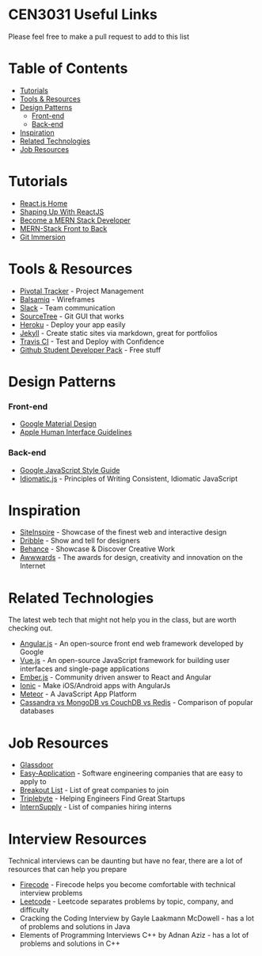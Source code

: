 # CEN3031 Useful Links

Please feel free to make a pull request to add to this list

Table of Contents
=================

  * [Tutorials](#tutorials)
  * [Tools &amp; Resources](#tools--resources)
  * [Design Patterns](#design-patterns)
      * [Front-end](#front-end)
      * [Back-end](#back-end)
  * [Inspiration](#inspiration)
  * [Related Technologies](#related-technologies)
  * [Job Resources](#job-resources)

Tutorials
=========
* [React.js Home](https://facebook.github.io/react/)
* [Shaping Up With ReactJS](https://www.pluralsight.com/paths/react)
* [Become a MERN Stack Developer](https://scotch.io/@deityhub/getting-started-with-the-mern-stack)
* [MERN-Stack Front to Back](https://www.udemy.com/mern-stack-front-to-back/)
* [Git Immersion](http://gitimmersion.com/)

Tools & Resources
=================

* [Pivotal Tracker](https://www.pivotaltracker.com/) - Project Management
* [Balsamiq](https://balsamiq.com/) - Wireframes
* [Slack](https://slack.com/) - Team communication
* [SourceTree](https://www.sourcetreeapp.com/) - Git GUI that works
* [Heroku](https://www.heroku.com) - Deploy your app easily
* [Jekyll](https://jekyllrb.com/) - Create static sites via markdown, great for portfolios
* [Travis CI](https://travis-ci.org/) - Test and Deploy with Confidence
* [Github Student Developer Pack](https://education.github.com/pack) - Free stuff

Design Patterns
===============

### Front-end
* [Google Material Design](https://www.google.com/design/spec/material-design)
* [Apple Human Interface Guidelines](https://developer.apple.com/library/ios/documentation/UserExperience/Conceptual/MobileHIG/Principles.html)

### Back-end
* [Google JavaScript Style Guide](https://google.github.io/styleguide/javascriptguide.xml)
* [Idiomatic.js](https://github.com/rwaldron/idiomatic.js/) - Principles of Writing Consistent, Idiomatic JavaScript

Inspiration
===========

* [SiteInspire](http://www.siteinspire.com/) - Showcase of the finest web and interactive design
* [Dribble](https://dribbble.com/) - Show and tell for designers
* [Behance](https://www.behance.net/search?field=102) - Showcase & Discover Creative Work
* [Awwwards](http://www.awwwards.com/websites/trend/) - The awards for design, creativity and innovation on the Internet

Related Technologies
====================

The latest web tech that might not help you in the class, but are worth checking out.
* [Angular.js](https://angularjs.org) - An open-source front end web framework developed by Google
* [Vue.js](https://vuejs.org/) - An open-source JavaScript framework for building user interfaces and single-page applications
* [Ember.js](http://emberjs.com/) - Community driven answer to React and Angular
* [Ionic](http://ionicframework.com/) - Make iOS/Android apps with AngularJs
* [Meteor](https://www.meteor.com/) - A JavaScript App Platform
* [Cassandra vs MongoDB vs CouchDB vs Redis](http://kkovacs.eu/cassandra-vs-mongodb-vs-couchdb-vs-redis) - Comparison of popular databases

Job Resources
=============

* [Glassdoor](https://www.glassdoor.com/Job/software-engineer-jobs-SRCH_KO0,17.htm)
* [Easy-Application](https://github.com/j-delaney/easy-application) - Software engineering companies that are easy to apply to
* [Breakout List](https://breakoutlist.com/) - List of great companies to join
* [Triplebyte](https://triplebyte.com) - Helping Engineers Find Great Startups
* [InternSupply](https://intern.supply/) - List of companies hiring interns

Interview Resources
===================
Technical interviews can be daunting but have no fear, there are a lot of resources that can help you prepare

* [Firecode](https://www.firecode.io/) - Firecode helps you become comfortable with technical interview problems
* [Leetcode](https://leetcode.com/) - Leetcode separates problems by topic, company, and difficulty
* Cracking the Coding Interview by Gayle Laakmann McDowell - has a lot of problems and solutions in Java
* Elements of Programming Interviews C++ by Adnan Aziz - has a lot of problems and solutions in C++